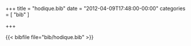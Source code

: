 +++
title = "hodique.bib"
date = "2012-04-09T17:48:00-00:00"
categories = [ "bib" ]

+++

{{< bibfile file="bib/hodique.bib" >}}
